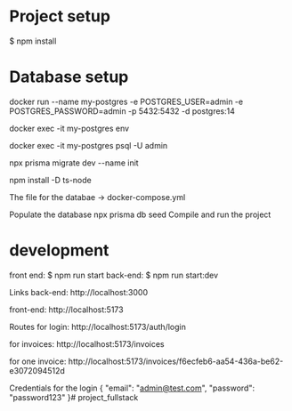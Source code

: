 # Project setup

$ npm install

# Database setup

docker run --name my-postgres -e POSTGRES_USER=admin -e POSTGRES_PASSWORD=admin -p 5432:5432 -d postgres:14

docker exec -it my-postgres env

docker exec -it my-postgres psql -U admin

npx prisma migrate dev --name init

npm install -D ts-node

The file for the databae -> docker-compose.yml

Populate the database
npx prisma db seed
Compile and run the project
# development
front end: 
$ npm run start
back-end:
$ npm run start:dev

Links
back-end: http://localhost:3000

front-end: http://localhost:5173

Routes
for login: http://localhost:5173/auth/login

for invoices: http://localhost:5173/invoices

for one invoice: http://localhost:5173/invoices/f6ecfeb6-aa54-436a-be62-e3072094512d

Credentials for the login
{ "email": "admin@test.com", "password": "password123" }# project_fullstack
